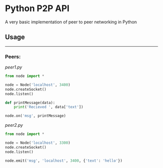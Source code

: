 # Python P2P API
A very basic implementation of peer to peer networking in Python

## Usage
_________________

### Peers:

*peer1.py* 

``` python
from node import *

node = Node('localhost', 3400)
node.createSocket()
node.listen()

def printMessage(data):
	print('Recieved ', data['text'])

node.on('msg', printMessage)
```

*peer2.py* 

``` python
from node import *

node = Node('localhost', 3300)
node.createSocket()
node.listen()

node.emit('msg', 'localhost', 3400, {'text': 'hello'})
```

